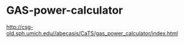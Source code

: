 # GAS-power-calculator

http://csg-old.sph.umich.edu//abecasis/CaTS/gas_power_calculator/index.html
